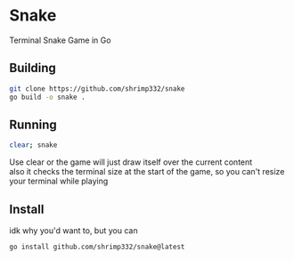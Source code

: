# Snake
Terminal Snake Game in Go

## Building
```sh
git clone https://github.com/shrimp332/snake
go build -o snake .
```
## Running
```sh
clear; snake 
```
Use clear or the game will just draw itself over the current content  
also it checks the terminal size at the start of the game, so you can't resize your terminal while playing
## Install
idk why you'd want to, but you can
```sh
go install github.com/shrimp332/snake@latest
```
